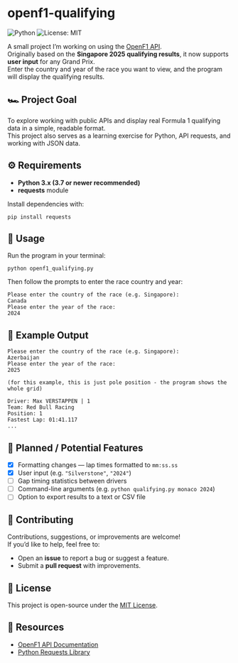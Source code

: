 # openf1-qualifying

![Python](https://img.shields.io/badge/python-3.x-blue)
![License: MIT](https://img.shields.io/badge/License-MIT-yellow.svg)

A small project I’m working on using the [OpenF1 API](https://openf1.org/).  
Originally based on the **Singapore 2025 qualifying results**, it now supports **user input** for any Grand Prix.  
Enter the country and year of the race you want to view, and the program will display the qualifying results.

## 🏎️ Project Goal
To explore working with public APIs and display real Formula 1 qualifying data in a simple, readable format.  
This project also serves as a learning exercise for Python, API requests, and working with JSON data.

## ⚙️ Requirements
- **Python 3.x (3.7 or newer recommended)**
- **requests** module

Install dependencies with:

```
pip install requests
```

## 🚀 Usage
Run the program in your terminal:

```
python openf1_qualifying.py
```

Then follow the prompts to enter the race country and year:

```
Please enter the country of the race (e.g. Singapore):
Canada
Please enter the year of the race:
2024
```

## 🧾 Example Output
```
Please enter the country of the race (e.g. Singapore):
Azerbaijan
Please enter the year of the race:
2025

(for this example, this is just pole position - the program shows the whole grid)

Driver: Max VERSTAPPEN | 1
Team: Red Bull Racing
Position: 1
Fastest Lap: 01:41.117
...
```

## 🧩 Planned / Potential Features
- [x] Formatting changes — lap times formatted to `mm:ss.ss`
- [x] User input (e.g. `"Silverstone"`, `"2024"`)
- [ ] Gap timing statistics between drivers
- [ ] Command-line arguments (e.g. `python qualifying.py monaco 2024`)
- [ ] Option to export results to a text or CSV file

## 🤝 Contributing
Contributions, suggestions, or improvements are welcome!  
If you’d like to help, feel free to:
- Open an **issue** to report a bug or suggest a feature.
- Submit a **pull request** with improvements.

## 📜 License
This project is open-source under the [MIT License](LICENSE).

## 🔗 Resources
- [OpenF1 API Documentation](https://openf1.org/)
- [Python Requests Library](https://requests.readthedocs.io/en/latest/)
